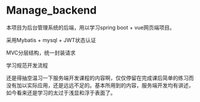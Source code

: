 # Manage_backend

本项目为后台管理系统的后端，用以学习spring boot + vue网页端项目。

采用Mybatis + mysql + JWT状态认证

MVC分层结构，统一封装请求

学习规范开发流程

还是得抽空温习一下服务端开发课程的内容啊，仅仅停留在完成课后简单的练习而没有加以实际应用，还是远远不足的。基本所用到的内容，服务端开发均有讲述，如今看来还是学习的太过于浅显和浮于表面了。